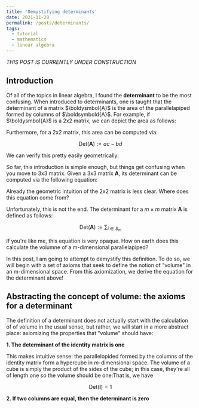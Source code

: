 ```yaml
---
title: 'Demystifying determinants'
date: 2021-11-28
permalink: /posts/determinants/
tags:
  - tutorial
  - mathematics
  - linear algebra
---
```



_THIS POST IS CURRENTLY UNDER CONSTRUCTION_

Introduction
------------

Of all of the topics in linear algebra, I found the **determinant** to be the most confusing. When introduced to determinants, one is taught that the determinant of a matrix $\boldysmbol{A}$ is the area of the parallelapiped formed by columns of $\boldsymbold{A}$. For example, if $\boldysmbol{A}$ is a 2x2 matrix, we can depict the area as follows:


Furthermore, for a 2x2 matrix, this area can be computed via:

$$\text{Det}(\boldsymbol{A}) := ac - bd$$

We can verify this pretty easily geometrically:


So far, this introduction is simple enough, but things get confusing when you move to 3x3 matrix. Given a 3x3 matrix $\boldsymbol{A}$, its determinant can be computed via the following equation:


Already the geometric intuition of the 2x2 matrix is less clear. Where does this equation come from?

Unfortunately, this is not the end. The determinant for a $m \times m$ matrix $\boldsymbol{A}$ is defined as follows:

$$\text{Det}(\boldsymbol{A}) := \sum_{i \in S_m}$$

If you're like me, this equation is very opaque. How on earth does this calculate the volumne of a m-dimensional parallelapiped? 

In this post, I am going to attempt to demystify this definition. To do so, we will begin with a set of axioms that seek to define the notion of "volume" in an m-dimensional space. From this axiomization, we derive the equation for the determinant above!

Abstracting the concept of volume: the axioms for a determinant
---------------------------------------------------------------

The definition of a determinant does not actually start with the calculation of of volume in the usual sense, but rather, we will start in a more abstract place: axiomizing the properties that "volume" should have:

**1. The determinant of the identity matrix is one**  

This makes intuitive sense: the parallelopided formed by the columns of the identity matrix form a hypercube in $m$-dimensional space. The volume of a cube is simply the product of the sides of the cube; in this case, they're all of length one so the volume should be one:That is, we have 

$$\text{Det}(\boldsymbol{I}) = 1$$

**2. If two columns are equal, then the determinant is zero**  



